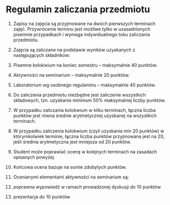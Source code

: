 # Regulamin zaliczania przedmiotu

1. Zapisy na zajęcia są przyjmowane na dwóch pierwszych terminach zajęć. Przywrócenie terminu jest możliwe tylko w uzasadnionych pisemnie przypadkach i wymaga indywidualnego toku zaliczania przedmiotu.
 
1. Zajęcia są zaliczane na podstawie wyników uzyskanych z następujących składników:

  1.	Pisemne kolokwium na koniec semestru – maksymalnie 40 punktów.
  1.	Aktywności na seminarium – maksymalnie 20 punktów.
  1.	Laboratorium wg osobnego regulaminu – maksymalnie 40 punktów.

2.	Do zaliczenia przedmiotu niezbędne jest zaliczenie wszystkich składowych, tzn. uzyskanie minimum 50% maksymalnej liczby punktów. 

3.	W przypadku zaliczania kolokwium w kilku terminach, łączna liczba punktów jest równa średnie arytmetycznej uzyskanej na wszystkich terminach.

4.	W przypadku zaliczenia kolokwium (czyli uzyskania min 20 punktów) w którymkolwiek terminie, łączna liczba punktów przyjmowana jest na 20, jeśli średnia arytmetyczna jest mniejsza od 20 punktów.

5.	Student może poprawiać ocenę w kolejnych terminach na zasadach opisanych powyżej.

6.	Końcowa ocena bazuje na sumie zdobytych punktów.

7.	Ocenianymi elementami aktywności na seminarium są:
  1.	poprawna wypowiedź w ramach prowadzonej dyskusji do 10 punktów
  2.	prezentacja do 10 punktów

